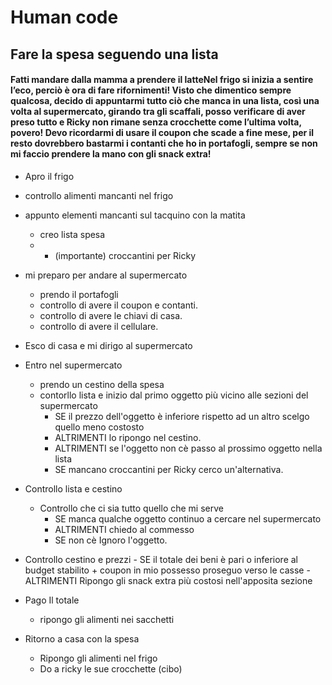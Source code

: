 # Human code 

## Fare la spesa seguendo una lista
#### Fatti mandare dalla mamma a prendere il latteNel frigo si inizia a sentire l’eco, perciò è ora di fare rifornimenti! Visto che dimentico sempre qualcosa, decido di appuntarmi tutto ciò che manca in una lista, così una volta al supermercato, girando tra gli scaffali, posso verificare di aver preso tutto e Ricky non rimane senza crocchette come l’ultima volta, povero! Devo ricordarmi di usare il coupon che scade a fine mese, per il resto dovrebbero bastarmi i contanti che ho in portafogli, sempre se non mi faccio prendere la mano con gli snack extra! 



- Apro il frigo

- controllo alimenti mancanti nel frigo

- appunto elementi mancanti sul tacquino con la matita
    -   creo lista spesa
    - + (importante) croccantini per Ricky

- mi preparo per andare al supermercato
    - prendo il portafogli
    - controllo di avere il coupon e contanti.
    - controllo di avere le chiavi di casa.
    - controllo di avere il cellulare.

- Esco di casa e mi dirigo al supermercato
    
- Entro nel supermercato
    - prendo un cestino della spesa
    - contorllo lista e inizio dal primo oggetto più vicino alle sezioni del supermercato
       - SE il prezzo dell'oggetto è inferiore rispetto ad un altro scelgo quello meno costosto
       - ALTRIMENTI lo ripongo nel cestino.
       - ALTRIMENTI se l'oggetto non cè passo al prossimo oggetto nella lista
       - SE mancano croccantini per Ricky cerco un'alternativa.

- Controllo lista e cestino
    - Controllo che ci sia tutto quello che mi serve
        - SE manca qualche oggetto continuo a cercare nel supermercato
        - ALTRIMENTI chiedo al commesso 
        - SE non cè Ignoro l'oggetto.

- Controllo cestino e prezzi
        - SE il totale dei beni è pari o inferiore al budget stabilito + coupon in mio possesso proseguo verso le casse
        - ALTRIMENTI Ripongo gli snack extra più costosi nell'apposita sezione

- Pago Il totale 
    - ripongo gli alimenti nei sacchetti 

-  Ritorno a casa con la spesa
    - Ripongo gli alimenti nel frigo 
    - Do a ricky le sue crocchette (cibo)



        



